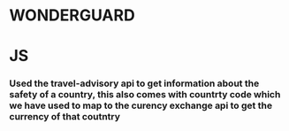 # WONDERGUARD

# JS
### Used the travel-advisory api to get information about the safety of a country, this also comes with countrty code which we have used to map to the curency exchange api to get the currency of that coutntry 
